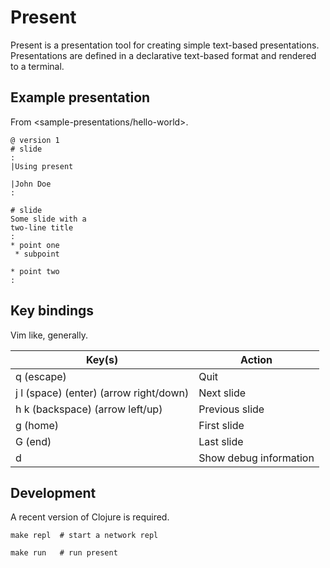 # Present

Present is a presentation tool for creating simple text-based presentations. Presentations are defined in a declarative text-based format and rendered to a terminal.


## Example presentation

From <sample-presentations/hello-world>.

```
@ version 1
# slide
:
|Using present

|John Doe
:

# slide
Some slide with a
two-line title
:
* point one
 * subpoint

* point two
:
```


## Key bindings

Vim like, generally.

| Key(s)                                  | Action                             |
| --------------------------------------- | ---------------------------------- |
| q (escape)                              | Quit                               |
| j l (space) (enter) (arrow right/down)  | Next slide                         |
| h k (backspace) (arrow left/up)         | Previous slide                     |
| g (home)                                | First slide                        |
| G (end)                                 | Last slide                         |
| d                                       | Show debug information             |


## Development

A recent version of Clojure is required.

```shell
make repl  # start a network repl

make run   # run present
```
